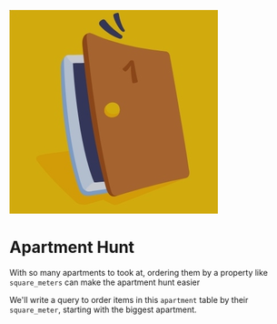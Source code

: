 ![Apartment Hunt Image](https://github.com/aniketchavan2211/Journey-start-from-here/blob/master/Images/Apartment-Hunt.png)
# Apartment Hunt

 With so many apartments to took at, 
 ordering them by a property like 
 `square_meters` can make the apartment hunt 
 easier 

 We'll write a query to order items in this 
`apartment` table by their `square_meter`, starting
 with the biggest apartment.

